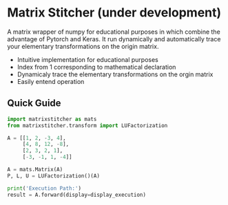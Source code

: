 # Matrix Stitcher (under development)

A matrix wrapper of numpy for educational purposes in which combine the advantage of Pytorch and Keras. It run dynamically and automatically trace your elementary transformations on the origin matrix.

- Intuitive implementation for educational purposes 
- Index from 1 corresponding to mathematical declaration
- Dynamicaly trace the elementary transformations on the orgin matrix
- Easily entend operation

## Quick Guide
```python
import matrixstitcher as mats 
from matrixstitcher.transform import LUFactorization

A = [[1, 2, -3, 4], 
     [4, 8, 12, -8], 
     [2, 3, 2, 1], 
     [-3, -1, 1, -4]]

A = mats.Matrix(A)
P, L, U = LUFactorization()(A)

print('Execution Path:')
result = A.forward(display=display_execution)
```